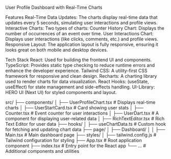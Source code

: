 User Profile Dashboard with Real-Time Charts



Features
Real-Time Data Updates: The charts display real-time data that updates every 5 seconds, simulating user interactions and profile views.
Interactive Charts: Two types of charts:
Counter History Chart: Displays the number of occurrences of an event over time.
User Interactions Chart: Displays user interactions (like clicks, comments, etc.) and profile views.
Responsive Layout: The application layout is fully responsive, ensuring it looks great on both mobile and desktop devices.

Tech Stack
React: Used for building the frontend UI and components.
TypeScript: Provides static type checking to reduce runtime errors and enhance the developer experience.
Tailwind CSS: A utility-first CSS framework for responsive and clean design.
Recharts: A charting library used to render charts for data visualization.
React Hooks: (useState, useEffect) for state management and side-effects handling.
UI-Library: HERO UI (Next UI) for styled components and layout.

src/
  ├── components/
  │   ├── UserProfileChart.tsx        # Displays real-time charts
  │   ├── UserStartCard.tsx          # Card showing user stats
  │   ├── Counter.tsx                # Event counter for user interactions
  │   ├── UserDart.tsx               # A component for displaying user-related data
  │   ├── RichTextEditor.tsx         # Rich Text Editor for user data
  ├── hooks/
  │   ├── useChartData.ts            # Custom hook for fetching and updating chart data
  ├── page/
  │   ├── Dashboard/
  │   │   ├── Main.tsx              # Main dashboard page
  ├── styles/
  │   ├── tailwind.config.js         # Tailwind configuration for styling
  ├── App.tsx                        # Root application component
  ├── index.tsx                      # Entry point for the React app
  └── ...                            # Additional components and utilities


